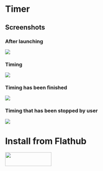 <h1>Timer</h1>
<h2>Screenshots</h2>
<h3>After launching</h3>
<img src=https://github.com/vikdevelop/timer/blob/main/img/timergtk4_main.png>

<h3>Timing</h3>
<img src=https://github.com/vikdevelop/timer/blob/main/img/timergtk4_timing.png>

<h3>Timing has been finished</h3>
<img src=https://github.com/vikdevelop/timer/blob/main/img/timergtk4_FINISHED.png>

<h3>Timing that has been stopped by user</h3>
<img src=https://github.com/vikdevelop/timer/blob/main/img/timergtk4_stopped.png>

<h1>Install from Flathub</h1>
    <a href="https://flathub.org/apps/details/com.github.vikdevelop.timer"><img src="https://flathub.org/assets/badges/flathub-badge-en.png" width=150 height=45></a>
